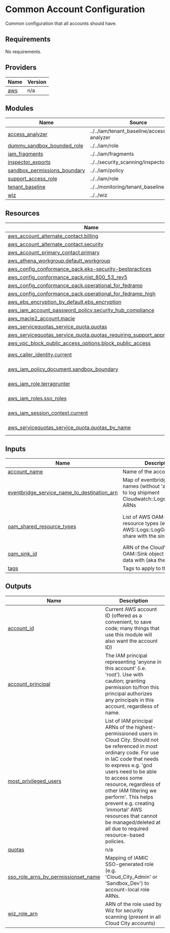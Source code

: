 # Common Account Configuration
Common configuration that all accounts should have.

<!-- BEGIN_TF_DOCS -->
## Requirements

No requirements.

## Providers

| Name | Version |
|------|---------|
| <a name="provider_aws"></a> [aws](#provider\_aws) | n/a |

## Modules

| Name | Source | Version |
|------|--------|---------|
| <a name="module_access_analyzer"></a> [access\_analyzer](#module\_access\_analyzer) | ../../iam/tenant_baseline/access-analyzer | n/a |
| <a name="module_dummy_sandbox_bounded_role"></a> [dummy\_sandbox\_bounded\_role](#module\_dummy\_sandbox\_bounded\_role) | ../../iam/role | n/a |
| <a name="module_iam_fragments"></a> [iam\_fragments](#module\_iam\_fragments) | ../../iam/fragments | n/a |
| <a name="module_inspector_exports"></a> [inspector\_exports](#module\_inspector\_exports) | ../../security_scanning/inspector_exports | n/a |
| <a name="module_sandbox_permissions_boundary"></a> [sandbox\_permissions\_boundary](#module\_sandbox\_permissions\_boundary) | ../../iam/policy | n/a |
| <a name="module_support_access_role"></a> [support\_access\_role](#module\_support\_access\_role) | ../../iam/role | n/a |
| <a name="module_tenant_baseline"></a> [tenant\_baseline](#module\_tenant\_baseline) | ../../monitoring/tenant_baseline | n/a |
| <a name="module_wiz"></a> [wiz](#module\_wiz) | ../../wiz | n/a |

## Resources

| Name | Type |
|------|------|
| [aws_account_alternate_contact.billing](https://registry.terraform.io/providers/hashicorp/aws/latest/docs/resources/account_alternate_contact) | resource |
| [aws_account_alternate_contact.security](https://registry.terraform.io/providers/hashicorp/aws/latest/docs/resources/account_alternate_contact) | resource |
| [aws_account_primary_contact.primary](https://registry.terraform.io/providers/hashicorp/aws/latest/docs/resources/account_primary_contact) | resource |
| [aws_athena_workgroup.default_workgroup](https://registry.terraform.io/providers/hashicorp/aws/latest/docs/resources/athena_workgroup) | resource |
| [aws_config_conformance_pack.eks-security-bestpractices](https://registry.terraform.io/providers/hashicorp/aws/latest/docs/resources/config_conformance_pack) | resource |
| [aws_config_conformance_pack.nist_800_53_rev5](https://registry.terraform.io/providers/hashicorp/aws/latest/docs/resources/config_conformance_pack) | resource |
| [aws_config_conformance_pack.operational_for_fedramp](https://registry.terraform.io/providers/hashicorp/aws/latest/docs/resources/config_conformance_pack) | resource |
| [aws_config_conformance_pack.operational_for_fedramp_high](https://registry.terraform.io/providers/hashicorp/aws/latest/docs/resources/config_conformance_pack) | resource |
| [aws_ebs_encryption_by_default.ebs_encryption](https://registry.terraform.io/providers/hashicorp/aws/latest/docs/resources/ebs_encryption_by_default) | resource |
| [aws_iam_account_password_policy.security_hub_compliance](https://registry.terraform.io/providers/hashicorp/aws/latest/docs/resources/iam_account_password_policy) | resource |
| [aws_macie2_account.macie](https://registry.terraform.io/providers/hashicorp/aws/latest/docs/resources/macie2_account) | resource |
| [aws_servicequotas_service_quota.quotas](https://registry.terraform.io/providers/hashicorp/aws/latest/docs/resources/servicequotas_service_quota) | resource |
| [aws_servicequotas_service_quota.quotas_requiring_support_approval](https://registry.terraform.io/providers/hashicorp/aws/latest/docs/resources/servicequotas_service_quota) | resource |
| [aws_vpc_block_public_access_options.block_public_access](https://registry.terraform.io/providers/hashicorp/aws/latest/docs/resources/vpc_block_public_access_options) | resource |
| [aws_caller_identity.current](https://registry.terraform.io/providers/hashicorp/aws/latest/docs/data-sources/caller_identity) | data source |
| [aws_iam_policy_document.sandbox_boundary](https://registry.terraform.io/providers/hashicorp/aws/latest/docs/data-sources/iam_policy_document) | data source |
| [aws_iam_role.terragrunter](https://registry.terraform.io/providers/hashicorp/aws/latest/docs/data-sources/iam_role) | data source |
| [aws_iam_roles.sso_roles](https://registry.terraform.io/providers/hashicorp/aws/latest/docs/data-sources/iam_roles) | data source |
| [aws_iam_session_context.current](https://registry.terraform.io/providers/hashicorp/aws/latest/docs/data-sources/iam_session_context) | data source |
| [aws_servicequotas_service_quota.quotas_by_name](https://registry.terraform.io/providers/hashicorp/aws/latest/docs/data-sources/servicequotas_service_quota) | data source |

## Inputs

| Name | Description | Type | Default | Required |
|------|-------------|------|---------|:--------:|
| <a name="input_account_name"></a> [account\_name](#input\_account\_name) | Name of the account | `string` | n/a | yes |
| <a name="input_eventbridge_service_name_to_destination_arn"></a> [eventbridge\_service\_name\_to\_destination\_arn](#input\_eventbridge\_service\_name\_to\_destination\_arn) | Map of eventbridge service names (without 'aws.' prefix) to log shipment Cloudwatch::Logs::Destination ARNs | `map(string)` | n/a | yes |
| <a name="input_oam_shared_resource_types"></a> [oam\_shared\_resource\_types](#input\_oam\_shared\_resource\_types) | List of AWS OAM-supported resource types (e.g. AWS::Logs::LogGroup) to share with the sink | `list(string)` | <pre>[<br/>  "AWS::Logs::LogGroup",<br/>  "AWS::CloudWatch::Metric"<br/>]</pre> | no |
| <a name="input_oam_sink_id"></a> [oam\_sink\_id](#input\_oam\_sink\_id) | ARN of the CloudWatch OAM::Sink object to share data with (aka the receiver) | `string` | n/a | yes |
| <a name="input_tags"></a> [tags](#input\_tags) | Tags to apply to the resources | `map(string)` | `{}` | no |

## Outputs

| Name | Description |
|------|-------------|
| <a name="output_account_id"></a> [account\_id](#output\_account\_id) | Current AWS account ID (offered as a convenient, to save code; many things that use this module will also want the account ID) |
| <a name="output_account_principal"></a> [account\_principal](#output\_account\_principal) | The IAM principal representing 'anyone in this account' (i.e. 'root'). Use with caution; granting permission to/fron this principal authorizes any principals in this account, regardless of name. |
| <a name="output_most_privileged_users"></a> [most\_privileged\_users](#output\_most\_privileged\_users) | List of IAM principal ARNs of the highest-permissioned users in Cloud City. Should not be referenced in most ordinary code. For use in IaC code that needs to express e.g. 'god users need to be able to access some resource, regardless of other IAM filtering we perform'. This helps prevent e.g. creating 'immortal' AWS resources that cannot be managed/deleted at all due to required resource-based policies. |
| <a name="output_quotas"></a> [quotas](#output\_quotas) | n/a |
| <a name="output_sso_role_arns_by_permissionset_name"></a> [sso\_role\_arns\_by\_permissionset\_name](#output\_sso\_role\_arns\_by\_permissionset\_name) | Mapping of IAMIC SSO-generated role (e.g. 'Cloud\_City\_Admin' or 'Sandbox\_Dev') to account-local role ARNs. |
| <a name="output_wiz_role_arn"></a> [wiz\_role\_arn](#output\_wiz\_role\_arn) | ARN of the role used by Wiz for security scanning (present in all Cloud City accounts) |
<!-- END_TF_DOCS -->